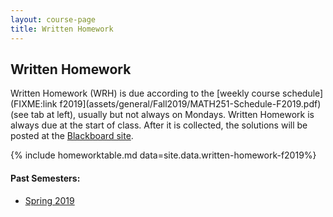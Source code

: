 ```yaml
---
layout: course-page
title: Written Homework
---
```


## Written Homework

Written Homework (WRH) is due according to the [weekly course schedule] (FIXME:link f2019](assets/general/Fall2019/MATH251-Schedule-F2019.pdf) (see tab at left), usually but not always on Mondays.  Written Homework is always due at the start of class.  After it is collected, the solutions will be posted at the [Blackboard site](https://classes.alaska.edu/).

{% include homeworktable.md  data=site.data.written-homework-f2019%}


#### Past Semesters:

  * [Spring 2019](writtenhomework-s2019)

